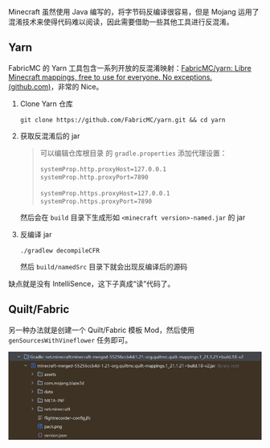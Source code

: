 Minecraft 虽然使用 Java 编写的，将字节码反编译很容易，但是 Mojang 运用了混淆技术来使得代码难以阅读，因此需要借助一些其他工具进行反混淆。

## Yarn

FabricMC 的 Yarn 工具包含一系列开放的反混淆映射：[FabricMC/yarn: Libre Minecraft mappings, free to use for everyone. No exceptions. (github.com)](https://github.com/FabricMC/yarn)，非常的 Nice。

1. Clone Yarn 仓库

    ```terminal
    git clone https://github.com/FabricMC/yarn.git && cd yarn
    ```

2. 获取反混淆后的 jar

    > 可以编辑仓库根目录 的 `gradle.properties` 添加代理设置：
    >
    > ```
    > systemProp.http.proxyHost=127.0.0.1
    > systemProp.http.proxyPort=7890
    > 
    > systemProp.https.proxyHost=127.0.0.1
    > systemProp.https.proxyPort=7890
    > ```
    
    然后会在 `build` 目录下生成形如 `<minecraft version>-named.jar` 的 jar

3. 反编译 jar

    ```terminal
    ./gradlew decompileCFR
    ```

    然后 `build/namedSrc` 目录下就会出现反编译后的源码

缺点就是没有 IntelliSence，这下子真成“读”代码了。

## Quilt/Fabric

另一种办法就是创建一个 Quilt/Fabric 模板 Mod，然后使用 `genSourcesWithVineflower` 任务即可。

![image-20240814230854785](./assets/image-20240814230854785.png)